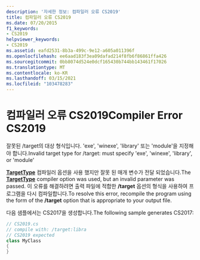 ```yaml
---
description: '자세한 정보: 컴파일러 오류 CS2019'
title: 컴파일러 오류 CS2019
ms.date: 07/20/2015
f1_keywords:
- CS2019
helpviewer_keywords:
- CS2019
ms.assetid: eafd2531-8b3a-499c-9e12-a605a011396f
ms.openlocfilehash: ee6aad183f3ea09dafad214f8fb6f86861ffa426
ms.sourcegitcommit: 0bb8074d524e0dcf165430b744bb143461f17026
ms.translationtype: MT
ms.contentlocale: ko-KR
ms.lasthandoff: 03/15/2021
ms.locfileid: "103478283"
---
```

# <a name="compiler-error-cs2019"></a><span data-ttu-id="bb66e-103">컴파일러 오류 CS2019</span><span class="sxs-lookup"><span data-stu-id="bb66e-103">Compiler Error CS2019</span></span>

<span data-ttu-id="bb66e-104">잘못된 /target의 대상 형식입니다. 'exe', 'winexe', 'library' 또는 'module'을 지정해야 합니다.</span><span class="sxs-lookup"><span data-stu-id="bb66e-104">Invalid target type for /target: must specify 'exe', 'winexe', 'library', or 'module'</span></span>  
  
 <span data-ttu-id="bb66e-105">[**TargetType**](../language-reference/compiler-options/output.md#targettype) 컴파일러 옵션을 사용 했지만 잘못 된 매개 변수가 전달 되었습니다.</span><span class="sxs-lookup"><span data-stu-id="bb66e-105">The [**TargetType**](../language-reference/compiler-options/output.md#targettype) compiler option was used, but an invalid parameter was passed.</span></span> <span data-ttu-id="bb66e-106">이 오류를 해결하려면 출력 파일에 적합한 **/target** 옵션의 형식을 사용하여 프로그램을 다시 컴파일합니다.</span><span class="sxs-lookup"><span data-stu-id="bb66e-106">To resolve this error, recompile the program using the form of the **/target** option that is appropriate to your output file.</span></span>  
  
 <span data-ttu-id="bb66e-107">다음 샘플에서는 CS2017을 생성합니다.</span><span class="sxs-lookup"><span data-stu-id="bb66e-107">The following sample generates CS2017:</span></span>  
  
```csharp  
// CS2019.cs  
// compile with: /target:libra  
// CS2019 expected  
class MyClass  
{  
}  
```
